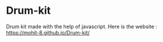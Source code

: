 # Drum-kit
Drum kit made with the help of javascript.
Here is the website : https://mohit-8.github.io/Drum-kit/
